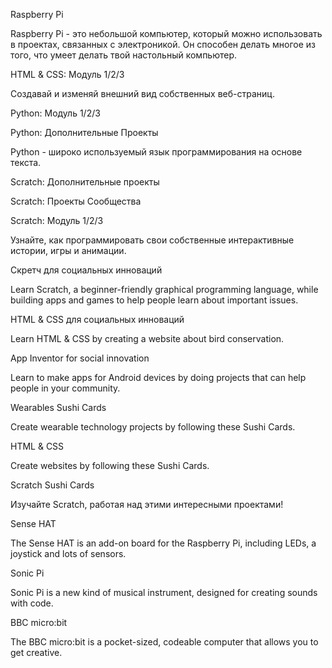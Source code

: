 Raspberry Pi

Raspberry Pi - это небольшой компьютер, который можно использовать в проектах, связанных с электроникой. Он способен делать многое из того, что умеет делать твой настольный компьютер.

HTML & CSS: Модуль 1/2/3

Создавай и изменяй внешний вид собственных веб-страниц.

Python: Модуль 1/2/3

Python: Дополнительные Проекты

Python - широко используемый язык программирования на основе текста.

Scratch: Дополнительные проекты

Scratch: Проекты Сообщества

Scratch: Модуль 1/2/3

Узнайте, как программировать свои собственные интерактивные истории, игры и анимации.

Скретч для социальных инноваций

Learn Scratch, a beginner-friendly graphical programming language, while building apps and games to help people learn about important issues.

HTML & CSS для социальных инноваций

Learn HTML & CSS by creating a website about bird conservation.

App Inventor for social innovation

Learn to make apps for Android devices by doing projects that can help people in your community.

Wearables Sushi Cards

Create wearable technology projects by following these Sushi Cards.

HTML & CSS

Create websites by following these Sushi Cards.

Scratch Sushi Cards

Изучайте Scratch, работая над этими интересными проектами!

Sense HAT

The Sense HAT is an add-on board for the Raspberry Pi, including LEDs, a joystick and lots of sensors.

Sonic Pi

Sonic Pi is a new kind of musical instrument, designed for creating sounds with code.

BBC micro:bit

The BBC micro:bit is a pocket-sized, codeable computer that allows you to get creative.